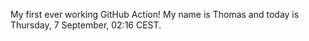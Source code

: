 My first ever working GitHub Action!
My name is Thomas and today is Thursday, 7 September, 02:16 CEST. 
